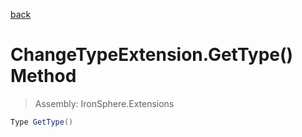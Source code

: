 ﻿

[back](/IronSphere.Extensions/types/ChangeTypeExtension)

# ChangeTypeExtension.GetType() Method

> Assembly: IronSphere.Extensions

```csharp
Type GetType()
```



 